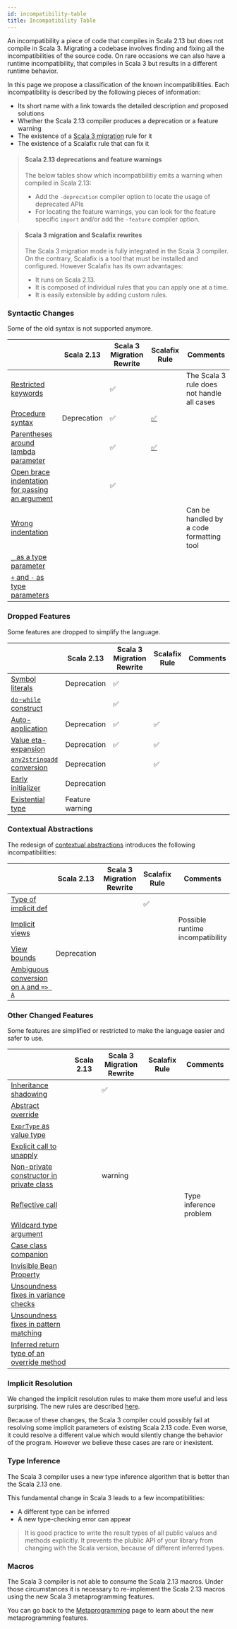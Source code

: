 ```yaml
---
id: incompatibility-table
title: Incompatibility Table
---
```


An incompatibility a piece of code that compiles in Scala 2.13 but does not compile in Scala 3.
Migrating a codebase involves finding and fixing all the incompatibilities of the source code.
On rare occasions we can also have a runtime incompatibility, that compiles in Scala 3 but results in a different runtime behavior.

In this page we propose a classification of the known incompatibilities.
Each incompatibility is described by the following pieces of information:
 - Its short name with a link towards the detailed description and proposed solutions
 - Whether the Scala 2.13 compiler produces a deprecation or a feature warning
 - The existence of a [Scala 3 migration](../tooling/scala-3-migration-mode.md) rule for it
 - The existence of a Scalafix rule that can fix it

> #### Scala 2.13 deprecations and feature warnings
> The below tables show which incompatibilitiy emits a warning when compiled in Scala 2.13:
> - Add the `-deprecation` compiler option to locate the usage of deprecated APIs
> - For locating the feature warnings, you can look for the feature specific `import` and/or add the `-feature` compiler option.

> #### Scala 3 migration and Scalafix rewrites
> The Scala 3 migration mode is fully integrated in the Scala 3 compiler.
> On the contrary, Scalafix is a tool that must be installed and configured.
> However Scalafix has its own advantages:
> - It runs on Scala 2.13.
> - It is composed of individual rules that you can apply one at a time.
> - It is easily extensible by adding custom rules.

### Syntactic Changes

Some of the old syntax is not supported anymore.

||Scala 2.13|Scala 3 Migration Rewrite|Scalafix Rule|Comments|
|--- |--- |--- |--- |--- |
|[Restricted keywords](syntactic-changes.md#restricted-keywords)||✅||The Scala 3 rule does not handle all cases|
|[Procedure syntax](syntactic-changes.md#procedure-syntax)|Deprecation|✅|[✅](https://scalacenter.github.io/scalafix/docs/rules/ProcedureSyntax.html)||
|[Parentheses around lambda parameter](syntactic-changes.md#parentheses-around-lambda-parameter)||✅|[✅](https://github.com/ohze/scala-rewrites/tree/dotty/#fixscala213parensaroundlambda)||
|[Open brace indentation for passing an argument](syntactic-changes.md#open-brace-indentation-for-passing-an-argument)||✅|||
|[Wrong indentation](syntactic-changes.md#wrong-indentation)||||Can be handled by a code formatting tool|
|[`_` as a type parameter](syntactic-changes.md#--as-a-type-parameter)|||||
|[`+` and `-` as type parameters](syntactic-changes.md#-and---as-type-parameters)|||||

### Dropped Features

Some features are dropped to simplify the language.

||Scala 2.13|Scala 3 Migration Rewrite|Scalafix Rule|Comments|
|--- |--- |--- |--- |--- |
|[Symbol literals](dropped-features.md#symbol-literals)|Deprecation|✅|||
|[`do`-`while` construct](dropped-features.md#do-while-construct)||✅|||
|[Auto-application](dropped-features.md#auto-application)|Deprecation|✅|✅||
|[Value eta-expansion](dropped-features.md#value-eta-expansion)|Deprecation|✅|✅||
|[`any2stringadd` conversion](dropped-features.md#any2stringadd-conversion)|Deprecation||✅||
|[Early initializer](dropped-features.md#early-initializer)|Deprecation||||
|[Existential type](dropped-features.md#existential-type)|Feature warning||||

### Contextual Abstractions

The redesign of [contextual abstractions](https://dotty.epfl.ch/docs/reference/contextual/motivation.html) introduces the following incompatibilities:

||Scala 2.13|Scala 3 Migration Rewrite|Scalafix Rule|Comments|
|--- |--- |--- |--- |--- |
|[Type of implicit def](contextual-abstractions.md#type-of-implicit-definition)|||✅||
|[Implicit views](contextual-abstractions.md#implicit-views)||||Possible runtime incompatibility|
|[View bounds](contextual-abstractions.md#view-bounds)|Deprecation||||
|[Ambiguous conversion on `A` and `=> A`](contextual-abstractions.md#ambiguous-conversion-on-a-and--a)|||||

### Other Changed Features

Some features are simplified or restricted to make the language easier and safer to use.

||Scala 2.13|Scala 3 Migration Rewrite|Scalafix Rule|Comments|
|--- |--- |--- |--- |--- |
|[Inheritance shadowing](other-changed-features.md#inheritance-shadowing)||✅|||
|[Abstract override](other-changed-features.md#abstract-override)|||||
|[`ExprType` as value type](other-changed-features.md#exprtype-as-value-type)|||||
|[Explicit call to unapply](other-changed-features.md#explicit-call-to-unapply)|||||
|[Non-private constructor in private class](other-changed-features.md#non-private-constructor-in-private-class)||warning|||
|[Reflective call](other-changed-features.md#reflective-call)||||Type inference problem|
|[Wildcard type argument](other-changed-features.md#wildcard-type-argument)|||||
|[Case class companion](other-changed-features.md#case-class-companion)|||||
|[Invisible Bean Property](other-changed-features.md#invisible-bean-property)|||||
|[Unsoundness fixes in variance checks](other-changed-features.md#unsoundness-fixes-in-variance-checks)|||||
|[Unsoundness fixes in pattern matching](other-changed-features.md#unsoundness-fixes-in-pattern-matching)|||||
|[Inferred return type of an override method](other-changed-features.md#inferred-return-type-of-an-override-method)|||||

### Implicit Resolution

We changed the implicit resolution rules to make them more useful and less surprising. The new rules are described [here](https://dotty.epfl.ch/docs/reference/changed-features/implicit-resolution.html).

Because of these changes, the Scala 3 compiler could possibly fail at resolving some implicit parameters of existing Scala 2.13 code.
Even worse, it could resolve a different value which would silently change the behavior of the program.
However we believe these cases are rare or inexistent.

### Type Inference

The Scala 3 compiler uses a new type inference algorithm that is better than the Scala 2.13 one.

This fundamental change in Scala 3 leads to a few incompatibilities:
- A different type can be inferred
- A new type-checking error can appear

> It is good practice to write the result types of all public values and methods explicitly.
> It prevents the plublic API of your library from changing with the Scala version, because of different inferred types.

### Macros

The Scala 3 compiler is not able to consume the Scala 2.13 macros.
Under those circumstances it is necessary to re-implement the Scala 2.13 macros using the new Scala 3 metaprogramming features.

You can go back to the [Metaprogramming](../compatibility/metaprogramming.md) page to learn about the new metaprogramming features.
